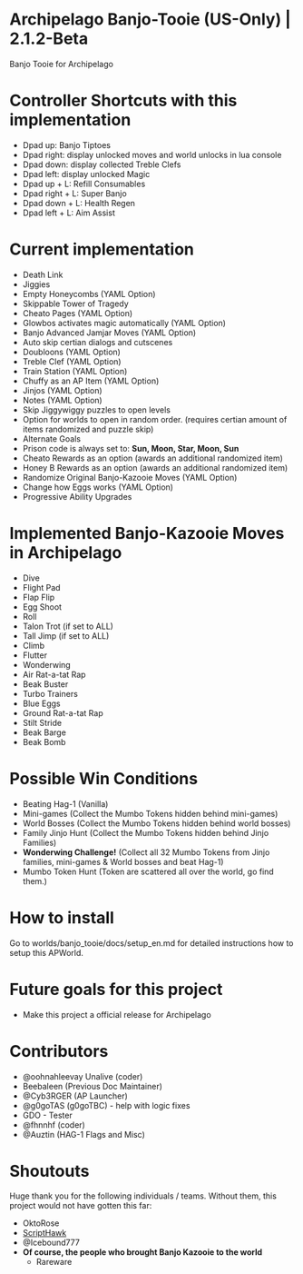 # Archipelago Banjo-Tooie (US-Only) | 2.1.2-Beta
Banjo Tooie for Archipelago 

# Controller Shortcuts with this implementation
 - Dpad up: Banjo Tiptoes
 - Dpad right: display unlocked moves and world unlocks in lua console 
 - Dpad down: display collected Treble Clefs
 - Dpad left: display unlocked Magic
 - Dpad up + L: Refill Consumables
 - Dpad right + L: Super Banjo
 - Dpad down + L: Health Regen
 - Dpad left + L: Aim Assist 


# Current implementation
- Death Link
- Jiggies
- Empty Honeycombs (YAML Option) 
- Skippable Tower of Tragedy
- Cheato Pages (YAML Option)
- Glowbos activates magic automatically (YAML Option)
- Banjo Advanced Jamjar Moves (YAML Option)
- Auto skip certian dialogs and cutscenes
- Doubloons (YAML Option)
- Treble Clef (YAML Option)
- Train Station (YAML Option)
- Chuffy as an AP Item (YAML Option) 
- Jinjos (YAML Option)
- Notes (YAML Option)
- Skip Jiggywiggy puzzles to open levels
- Option for worlds to open in random order. (requires certian amount of items randomized and puzzle skip)
- Alternate Goals
- Prison code is always set to: <b>Sun, Moon, Star, Moon, Sun</b>
- Cheato Rewards as an option (awards an additional randomized item)
- Honey B Rewards as an option (awards an additional randomized item)
- Randomize Original Banjo-Kazooie Moves (YAML Option)
- Change how Eggs works (YAML Option)
- Progressive Ability Upgrades

# Implemented Banjo-Kazooie Moves in Archipelago
- Dive
- Flight Pad
- Flap Flip
- Egg Shoot
- Roll
- Talon Trot (if set to ALL)
- Tall Jimp (if set to ALL)
- Climb
- Flutter
- Wonderwing
- Air Rat-a-tat Rap
- Beak Buster
- Turbo Trainers
- Blue Eggs
- Ground Rat-a-tat Rap
- Stilt Stride
- Beak Barge
- Beak Bomb

# Possible Win Conditions
- Beating Hag-1 (Vanilla)
- Mini-games (Collect the Mumbo Tokens hidden behind mini-games)
- World Bosses (Collect the Mumbo Tokens hidden behind world bosses)
- Family Jinjo Hunt (Collect the Mumbo Tokens hidden behind Jinjo Families)
- <b>Wonderwing Challenge!</b> (Collect all 32 Mumbo Tokens from Jinjo families, mini-games & World bosses and beat Hag-1)
- Mumbo Token Hunt (Token are scattered all over the world, go find them.) 


# How to install
Go to worlds/banjo_tooie/docs/setup_en.md for detailed instructions how to setup this APWorld.

# Future goals for this project
- Make this project a official release for Archipelago 

# Contributors
 - @oohnahleevay Unalive (coder)
 - Beebaleen (Previous Doc Maintainer)
 - @Cyb3RGER (AP Launcher)
 - @g0goTAS (g0goTBC) - help with logic fixes
 - GDO - Tester
 - @fhnnhf (coder)
 - @Auztin (HAG-1 Flags and Misc)

# Shoutouts
Huge thank you for the following individuals / teams. Without them, this project would not have gotten this far:
 -  OktoRose
 - <a href='https://github.com/Isotarge/ScriptHawk'>ScriptHawk</a>
 - @Icebound777
 - **Of course, the people who brought Banjo Kazooie to the world**
    - Rareware